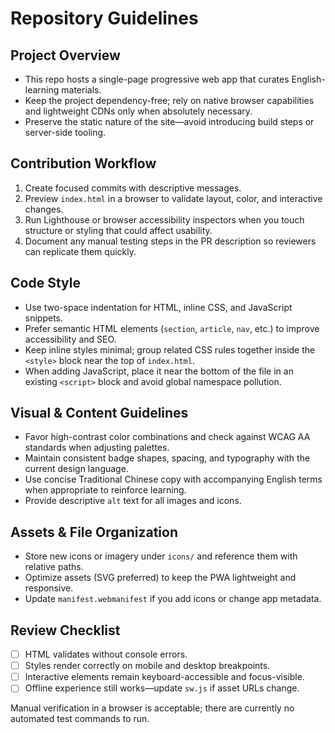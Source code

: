 # Repository Guidelines

## Project Overview
- This repo hosts a single-page progressive web app that curates English-learning materials.
- Keep the project dependency-free; rely on native browser capabilities and lightweight CDNs only when absolutely necessary.
- Preserve the static nature of the site—avoid introducing build steps or server-side tooling.

## Contribution Workflow
1. Create focused commits with descriptive messages.
2. Preview `index.html` in a browser to validate layout, color, and interactive changes.
3. Run Lighthouse or browser accessibility inspectors when you touch structure or styling that could affect usability.
4. Document any manual testing steps in the PR description so reviewers can replicate them quickly.

## Code Style
- Use two-space indentation for HTML, inline CSS, and JavaScript snippets.
- Prefer semantic HTML elements (`section`, `article`, `nav`, etc.) to improve accessibility and SEO.
- Keep inline styles minimal; group related CSS rules together inside the `<style>` block near the top of `index.html`.
- When adding JavaScript, place it near the bottom of the file in an existing `<script>` block and avoid global namespace pollution.

## Visual & Content Guidelines
- Favor high-contrast color combinations and check against WCAG AA standards when adjusting palettes.
- Maintain consistent badge shapes, spacing, and typography with the current design language.
- Use concise Traditional Chinese copy with accompanying English terms when appropriate to reinforce learning.
- Provide descriptive `alt` text for all images and icons.

## Assets & File Organization
- Store new icons or imagery under `icons/` and reference them with relative paths.
- Optimize assets (SVG preferred) to keep the PWA lightweight and responsive.
- Update `manifest.webmanifest` if you add icons or change app metadata.

## Review Checklist
- [ ] HTML validates without console errors.
- [ ] Styles render correctly on mobile and desktop breakpoints.
- [ ] Interactive elements remain keyboard-accessible and focus-visible.
- [ ] Offline experience still works—update `sw.js` if asset URLs change.

Manual verification in a browser is acceptable; there are currently no automated test commands to run.
